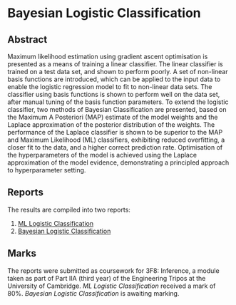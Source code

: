 # Bayesian Logistic Classification
## Abstract
Maximum likelihood estimation using gradient ascent optimisation is presented as a means of training a linear classifier. 
The linear classifier is trained on a test data set, and shown to perform poorly. 
A set of non-linear basis functions are introduced, which can be applied to the input data to enable the logistic regression model to fit to non-linear data sets. 
The classifier using basis functions is shown to perform well on the data set, after manual tuning of the basis function parameters.
To extend the logistic classifier, two methods of Bayesian Classification are presented, based on the Maximum A Posteriori (MAP) estimate of the model weights and the Laplace approximation of the posterior distribution of the weights.
The performance of the Laplace classifier is shown to be superior to the MAP and Maximum Likelihood (ML) classifiers, exhibiting reduced overfitting, a closer fit to the data, and a higher correct prediction rate.
Optimisation of the hyperparameters of the model is achieved using the Laplace approximation of the model evidence, demonstrating a principled approach to hyperparameter setting.

## Reports
The results are compiled into two reports:
1. [ML Logistic Classification](out/ML_Logistic_Classification.pdf)
2. [Bayesian Logistic Classification](out/Bayesian_Logistic_Classification.pdf)

## Marks
The reports were submitted as coursework for 3F8: Inference, a module taken as part of Part IIA (third year) of the Engineering Tripos at the University of Cambridge.
*ML Logistic Classification* received a mark of 80%.
*Bayesian Logistic Classification* is awaiting marking.